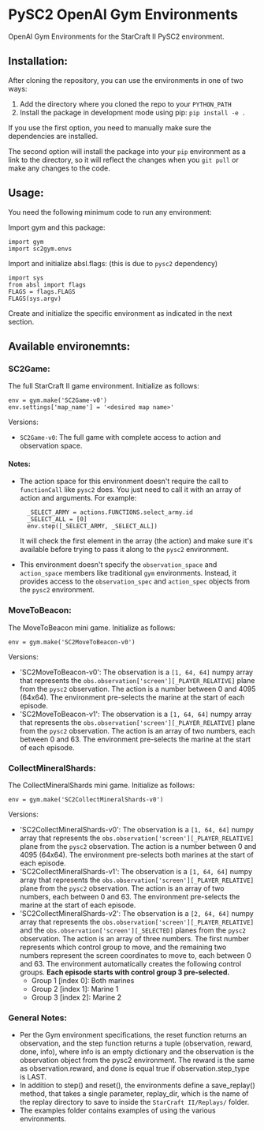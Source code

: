 # PySC2 OpenAI Gym Environments

OpenAI Gym Environments for the StarCraft II PySC2 environment.

## Installation:

After cloning the repository, you can use the environments in
one of two ways:

1. Add the directory where you cloned the repo to your `PYTHON_PATH`
2. Install the package in development mode using pip: `pip install -e .`

If you use the first option, you need to manually make sure the
dependencies are installed.

The second option will install the package into your `pip` environment
as a link to the directory, so it will reflect the changes when
you `git pull` or make any changes to the code.

## Usage:

You need the following minimum code to run any environment:

Import gym and this package:

    import gym
    import sc2gym.envs

Import and initialize absl.flags: (this is due to `pysc2` dependency)

    import sys
    from absl import flags
    FLAGS = flags.FLAGS
    FLAGS(sys.argv)

Create and initialize the specific environment as indicated in the
next section.

## Available environemnts:

### SC2Game:

The full StarCraft II game environment. Initialize as follows:

    env = gym.make('SC2Game-v0')
    env.settings['map_name'] = '<desired map name>'

Versions:
- `SC2Game-v0`: The full game with complete access to action and
observation space.

#### Notes:
- The action space for this environment doesn't require the call to
`functionCall` like `pysc2` does. You just need to call it with an
array of action and arguments. For example:

        _SELECT_ARMY = actions.FUNCTIONS.select_army.id
        _SELECT_ALL = [0]
        env.step([_SELECT_ARMY, _SELECT_ALL])

    It will check the first element in the array (the action) and make
    sure it's available before trying to pass it along to the
    `pysc2` environment.
- This environment doesn't specify the `observation_space` and
`action_space` members like traditional `gym` environments. Instead,
it provides access to the `observation_spec` and `action_spec` objects
from the `pysc2` environment.

### MoveToBeacon:

The MoveToBeacon mini game. Initialize as follows:

    env = gym.make('SC2MoveToBeacon-v0')

Versions:
- 'SC2MoveToBeacon-v0': The observation is a `[1, 64, 64]` numpy
array that represents the `obs.observation['screen'][_PLAYER_RELATIVE]`
plane from the `pysc2` observation. The action is a number
between 0 and 4095 (64x64). The environment pre-selects the marine at
the start of each episode.
- 'SC2MoveToBeacon-v1': The observation is a `[1, 64, 64]` numpy
array that represents the `obs.observation['screen'][_PLAYER_RELATIVE]`
plane from the `pysc2` observation. The action is an array of
two numbers, each between 0 and 63. The environment pre-selects the marine at
the start of each episode.

### CollectMineralShards:

The CollectMineralShards mini game. Initialize as follows:

    env = gym.make('SC2CollectMineralShards-v0')

Versions:
- 'SC2CollectMineralShards-v0': The observation is a `[1, 64, 64]` numpy
array that represents the `obs.observation['screen'][_PLAYER_RELATIVE]`
plane from the `pysc2` observation. The action is a number
between 0 and 4095 (64x64). The environment pre-selects both marines at
the start of each episode.
- 'SC2CollectMineralShards-v1': The observation is a `[1, 64, 64]` numpy
array that represents the `obs.observation['screen'][_PLAYER_RELATIVE]`
plane from the `pysc2` observation. The action is an array of
two numbers, each between 0 and 63. The environment pre-selects the marine at
the start of each episode.
- 'SC2CollectMineralShards-v2': The observation is a `[2, 64, 64]` numpy
array that represents the `obs.observation['screen'][_PLAYER_RELATIVE]`
and the `obs.observation['screen'][_SELECTED]` planes from the `pysc2`
observation. The action is an array of three numbers. The first number
represents which control group to move, and the remaining two numbers
represent the screen coordinates to move to, each between 0 and 63.
The environment automatically creates the following control groups.
__Each episode starts with control group 3 pre-selected.__
    * Group 1 [index 0]: Both marines
    * Group 2 [index 1]: Marine 1
    * Group 3 [index 2]: Marine 2


### General Notes:
* Per the Gym environment specifications, the reset function returns an
observation, and the step function returns a tuple
(observation, reward, done, info), where info is an empty dictionary and
the observation is the observation object from the pysc2 environment.
The reward is the same as observation.reward, and done is equal true if
observation.step_type is LAST.
* In addition to step() and reset(), the environments define a save_replay()
method, that takes a single parameter, replay_dir, which is the name of the
replay directory to save to inside the `StarCraft II/Replays/` folder.
* The examples folder contains examples of using the various environments.
